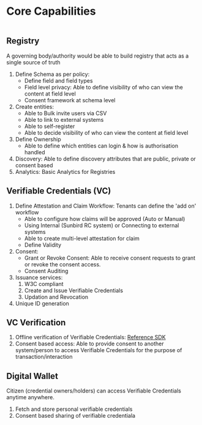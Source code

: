 # Core Capabilities

<figure><img src="https://user-images.githubusercontent.com/580711/195899958-d88fd936-2a91-424c-9f92-ed86613b9f9a.png" alt=""><figcaption></figcaption></figure>



## Registry

A governing body/authority would be able to build registry that acts as a single source of truth

1. Define Schema as per policy:
   * Define field and field types
   * Field level privacy: Able to define visibility of who can view the content at field level
   * Consent framework at schema level
2. Create entities:
   * Able to Bulk invite users via CSV
   * Able to link to external systems
   * Able to self-register
   * Able to decide visibility of who can view the content at field level
3. Define Ownership
   * Able to define which entities can login & how is authorisation handled
4. Discovery: Able to define discovery attributes that are public, private or consent based
5. Analytics: Basic Analytics for Registries

## Verifiable Credentials (VC)

1. Define Attestation and Claim Workflow: Tenants can define the 'add on' workflow
   * Able to configure how claims will be approved (Auto or Manual)
   * Using Internal (Sunbird RC system) or Connecting to external systems
   * Able to create multi-level attestation for claim
   * Define Validity
2. Consent:
   * Grant or Revoke Consent: Able to receive consent requests to grant or revoke the consent access.
   * Consent Auditing
3. Issuance services:
   1. W3C compliant&#x20;
   2. Create and Issue Verifiable Credentials
   3. Updation and Revocation
4. Unique ID generation

## VC Verification

1. Offline verification of Verifiable Credentials: [Reference SDK](https://docs.sunbirdrc.dev/vc-verification-module)
2. Consent based access: Able to provide consent to another system/person to access Verifiable Credentials for the purpose of transaction/interaction

## Digital Wallet

Citizen (credential owners/holders) can access Verifiable Credentials anytime anywhere.

1. Fetch and store personal verifiable credentials
2. Consent based sharing of verifiable credentiala
